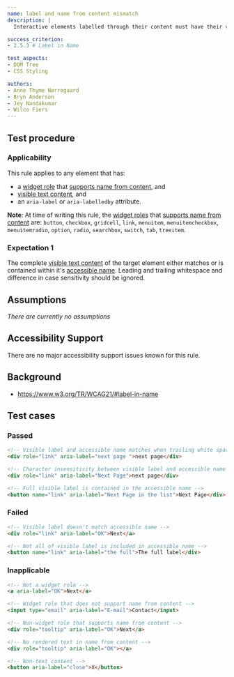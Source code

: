 ```yaml
---
name: label and name from content mismatch
description: |
  Interactive elements labelled through their content must have their visible label as part of their accessible name

success_criterion:
- 2.5.3 # Label in Name

test_aspects:
- DOM Tree
- CSS Styling

authors:
- Anne Thyme Nørregaard
- Bryn Anderson
- Jey Nandakumar
- Wilco Fiers
---
```


## Test procedure

### Applicability

This rule applies to any element that has:
* a [widget role](https://www.w3.org/TR/wai-aria-1.1/#widget_roles) that [supports name from content](https://www.w3.org/TR/wai-aria-1.1/#namefromcontent), and 
* [visible text content][], and
* an `aria-label` or `aria-labelledby` attribute.

**Note**: At time of writing this rule, the [widget roles](https://www.w3.org/TR/wai-aria-1.1/#widget_roles) that [supports name from content](https://www.w3.org/TR/wai-aria-1.1/#namefromcontent) are: `button`, `checkbox`, `gridcell`, `link`, `menuitem`, `menuitemcheckbox`, `menuitemradio`, `option`, `radio`, `searchbox`, `switch`, `tab`, `treeitem`.

### Expectation 1

The complete [visible text content][] of the target element either matches or is contained within it's [accessible name][]. Leading and trailing whitespace and difference in case sensitivity should be ignored.

## Assumptions

_There are currently no assumptions_

## Accessibility Support

There are no major accessibility support issues known for this rule.

## Background

- https://www.w3.org/TR/WCAG21/#label-in-name

## Test cases

### Passed

```html
<!-- Visible label and accessible name matches when trailing white spaces are removed -->
<div role="link" aria-label="next page ">next page</div>
```

```html
<!-- Character insensitivity between visible label and accessible name -->
<div role="link" aria-label="Next Page">next page</div>
```

```html
<!-- Full visible label is contained in the accessible name -->
<button name="link" aria-label="Next Page in the list">Next Page</div>
```

### Failed

```html
<!-- Visible label doesn't match accessible name -->
<div role="link" aria-label="OK">Next</a>
```

```html
<!-- Not all of visible label is included in accessible name -->
<button name="link" aria-label="the full">The full label</div>
```

### Inapplicable 

```html
<!-- Not a widget role -->
<a aria-label="OK">Next</a>
```

```html
<!-- Widget role that does not support name from content -->
<input type="email" aria-label="E-mail">Contact</input>
```

```html
<!-- Non-widget role that supports name from content -->
<div role="tooltip" aria-label="OK">Next</a>
```

```html
<!-- No rendered text in name from content -->
<div role="tooltip" aria-label="OK"></a>
```

```html
<!-- Non-text content -->
<button aria-label="close">X</button>
```

[accessible name]: ../pages/algorithms/accessible-name.html
[semantic roles]: ../pages/algorithms/semantic-role.html
[visible on the page]: ../pages/algorithms/visible-on-page.html
[visible text content]: ../pages/algorithms/rendered-text-content.html
